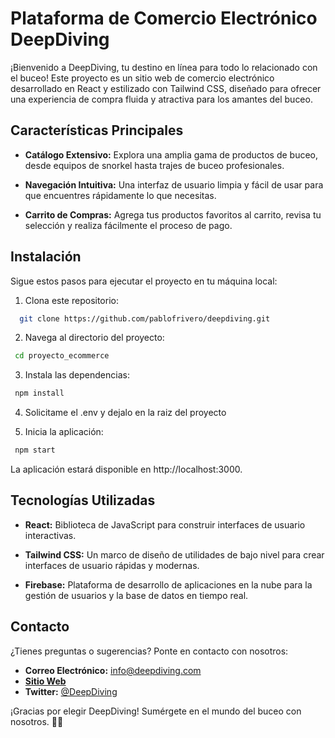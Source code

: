 # Plataforma de Comercio Electrónico DeepDiving

¡Bienvenido a DeepDiving, tu destino en línea para todo lo relacionado con el buceo! Este proyecto es un sitio web de comercio electrónico desarrollado en React y estilizado con Tailwind CSS, diseñado para ofrecer una experiencia de compra fluida y atractiva para los amantes del buceo.

## Características Principales

- **Catálogo Extensivo:** Explora una amplia gama de productos de buceo, desde equipos de snorkel hasta trajes de buceo profesionales.

- **Navegación Intuitiva:** Una interfaz de usuario limpia y fácil de usar para que encuentres rápidamente lo que necesitas.

- **Carrito de Compras:** Agrega tus productos favoritos al carrito, revisa tu selección y realiza fácilmente el proceso de pago.


## Instalación

Sigue estos pasos para ejecutar el proyecto en tu máquina local:

1. Clona este repositorio:
```bash
  git clone https://github.com/pablofrivero/deepdiving.git
```
2. Navega al directorio del proyecto:
```bash
 cd proyecto_ecommerce
```
3. Instala las dependencias:
```bash
 npm install
```
4. Solicitame el .env y dejalo en la raiz del proyecto

5. Inicia la aplicación:
```bash
 npm start
```
La aplicación estará disponible en http://localhost:3000.


## Tecnologías Utilizadas

*  **React:** Biblioteca de JavaScript para construir interfaces de usuario interactivas.

*  **Tailwind CSS:** Un marco de diseño de utilidades de bajo nivel para crear interfaces de usuario rápidas y modernas.

*  **Firebase:** Plataforma de desarrollo de aplicaciones en la nube para la gestión de usuarios y la base de datos en tiempo real.

## Contacto

¿Tienes preguntas o sugerencias? Ponte en contacto con nosotros:

* **Correo Electrónico:** info@deepdiving.com
* **[Sitio Web](https://www.deepdiving.com)**
* **Twitter:** [@DeepDiving](https://twitter.com/DeepDiving)

¡Gracias por elegir DeepDiving! Sumérgete en el mundo del buceo con nosotros. 🌊🤿
